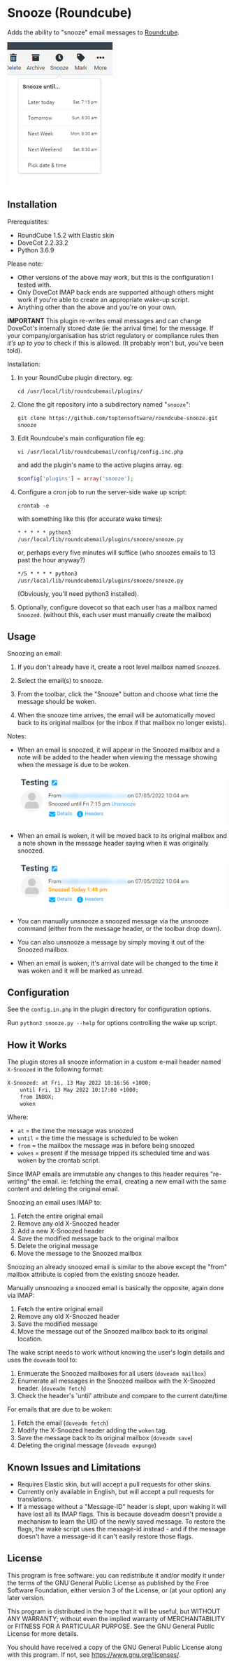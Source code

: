 # Snooze (Roundcube)

Adds the ability to "snooze" email messages to [Roundcube](http://roundcube.net/).

![Snooze Menu](docs/snooze_menu.png)

## Installation

Prerequistites:

* RoundCube 1.5.2 with Elastic skin
* DoveCot 2.2.33.2 
* Python 3.6.9

Please note:

* Other versions of the above may work, but this is the configuration I tested with.  
* Only DoveCot IMAP back ends are supported although others might work if you're able to create an appropriate wake-up script. 
* Anything other than the above and you're on your own.

**IMPORTANT** This plugin re-writes email messages and can change DoveCot's internally stored date (ie: the arrival time) for the
message. If your company/organisation has strict regulatory or compliance rules then *it's up to you* to check if this is allowed.
(It probably won't but, you've been told).

Installation:

1. In your RoundCube plugin directory. eg:

    ```
    cd /usr/local/lib/roundcubemail/plugins/
    ```

2. Clone the git repository into a subdirectory named "`snooze`":

    ```
    git clone https://github.com/toptensoftware/roundcube-snooze.git snooze
    ```

3. Edit Roundcube's main configuration file eg:

    ````
    vi /usr/local/lib/roundcubemail/config/config.inc.php
    ````

    and add the plugin's name to the active plugins array. eg:

    ```php
    $config['plugins'] = array('snooze');
    ```

4. Configure a cron job to run the server-side wake up script:

    ```
    crontab -e
    ```

    with something like this (for accurate wake times):

    ```
    * * * * * python3 /usr/local/lib/roundcubemail/plugins/snooze/snooze.py
    ```

    or, perhaps every five minutes will suffice (who snoozes emails to 13 past the hour anyway?)

    ```
    */5 * * * * python3 /usr/local/lib/roundcubemail/plugins/snooze/snooze.py
    ```

    (Obviously, you'll need python3 installed).

5. Optionally, configure dovecot so that each user has a mailbox named `Snoozed`.
    (without this, each user must manually create the mailbox)

## Usage

Snoozing an email:

1. If you don't already have it, create a root level mailbox named `Snoozed`.

2. Select the email(s) to snooze.

3. From the toolbar, click the "Snooze" button and choose what time the message should be woken.

4. When the snooze time arrives, the email will be automatically moved back to its original mailbox (or the inbox if that mailbox no longer exists).

Notes:

* When an email is snoozed, it will appear in the Snoozed mailbox and a note will be
  added to the header when viewing the message showing when the message is due to 
  be woken.

  ![Snoozed Header](docs/snoozed_message.png)

* When an email is woken, it will be moved back to its original mailbox and a note
  shown in the message header saying when it was originally snoozed.

  ![Woken Header](docs/woken_message.png)

* You can manually unsnooze a snoozed message via the unsnooze command (either from
  the message header, or the toolbar drop down).

* You can also unsnooze a message by simply moving it out of the Snoozed mailbox.

* When an email is woken, it's arrival date will be changed to the time it was woken
  and it will be marked as unread.


## Configuration

See the `config.in.php` in the plugin directory for configuration options.

Run `python3 snooze.py --help` for options controlling the wake up script.

## How it Works

The plugin stores all snooze information in a custom e-mail header named `X-Snoozed` in the following format:

```
X-Snoozed: at Fri, 13 May 2022 10:16:56 +1000;
    until Fri, 13 May 2022 10:17:00 +1000;
    from INBOX;
    woken
```

Where: 

* `at` = the time the message was snoozed
* `until` = the time the message is scheduled to be woken
* `from` = the mailbox the message was in before being snoozed
* `woken` = present if the message tripped its scheduled time and was woken by the crontab script.

Since IMAP emails are immutable any changes to this header requires "re-writing" the email. ie: fetching the email, creating a new email with the same content and deleting the original email.

Snoozing an email uses IMAP to:

1. Fetch the entire original email
2. Remove any old X-Snoozed header
3. Add a new X-Snoozed header
4. Save the modified message back to the original mailbox
5. Delete the original message
6. Move the message to the Snoozed mailbox

Snoozing an already snoozed email is similar to the above
except the "from" mailbox attribute is copied from the existing snooze header.

Manually unsnoozing a snoozed email is basically the opposite, again done via IMAP:

1. Fetch the entire original email
2. Remove any old X-Snoozed header
3. Save the modified message
4. Move the message out of the Snoozed mailbox back to its original location.

The wake script needs to work without knowing the user's login details and uses the `doveadm` tool to:

1. Enmuerate the Snoozed mailboxes for all users (`doveadm mailbox`)
2. Enumerate all messages in the Snoozed mailbox with the X-Snoozed header. (`doveadm fetch`)
3. Check the header's 'until' attribute and compare to the current date/time


For emails that are due to be woken:  

1. Fetch the email (`doveadm fetch`)
2. Modify the X-Snoozed header adding the `woken` tag.
3. Save the message back to its original mailbox (`doveadm save`)
4. Deleting the original message (`doveadm expunge`)


## Known Issues and Limitations

* Requires Elastic skin, but will accept a pull requests for other skins.
* Currently only available in English, but will accept a pull requests for translations.
* If a message without a "Message-ID" header is slept, upon waking it will have lost all its IMAP flags.  This is because
  doveadm doesn't provide a mechanism to learn the UID of the newly saved message.  To restore the flags, the wake script
  uses the message-id instead - and if the message doesn't have a message-id it can't easily restore those flags.

## License

This program is free software: you can redistribute it and/or modify it under the terms of the GNU General Public License as published by the Free Software Foundation, either version 3 of the License, or (at your option) any later version.

This program is distributed in the hope that it will be useful, but WITHOUT ANY WARRANTY; without even the implied warranty of MERCHANTABILITY or FITNESS FOR A PARTICULAR PURPOSE. See the GNU General Public License for more details.

You should have received a copy of the GNU General Public License along with this program. If not, see <https://www.gnu.org/licenses/>.